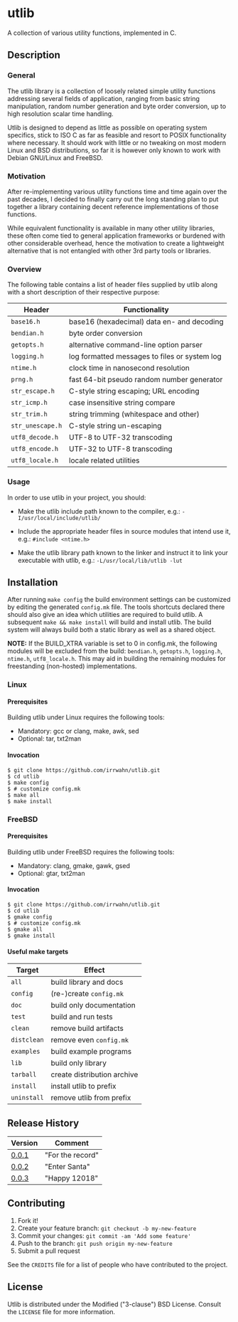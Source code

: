 # utlib

A collection of various utility functions, implemented in C.


## Description

### General

The utlib library is a collection of loosely related simple utility
functions addressing several fields of application, ranging from
basic string manipulation, random number generation and byte order
conversion, up to high resolution scalar time handling.

Utlib is designed to depend as little as possible on operating system
specifics, stick to ISO C as far as feasible and resort to POSIX
functionality where necessary. It should work with little or no
tweaking on most modern Linux and BSD distributions, so far it is
however only known to work with Debian GNU/Linux and FreeBSD.


### Motivation

After re-implementing various utility functions time and time again
over the past decades, I decided to finally carry out the long
standing plan to put together a library containing decent reference
implementations of those functions.

While equivalent functionality is available in many other utility
libraries, these often come tied to general application frameworks
or burdened with other considerable overhead, hence the motivation
to create a lightweight alternative that is not entangled with
other 3rd party tools or libraries.


### Overview

The following table contains a list of header files supplied by
utlib along with a short description of their respective purpose:


| Header           | Functionality                                 |
|------------------|-----------------------------------------------|
| `base16.h`       | base16 (hexadecimal) data en- and decoding    |
| `bendian.h`      | byte order conversion                         |
| `getopts.h`      | alternative command-line option parser        |
| `logging.h`      | log formatted messages to files or system log |
| `ntime.h`        | clock time in nanosecond resolution           |
| `prng.h`         | fast 64-bit pseudo random number generator    |
| `str_escape.h`   | C-style string escaping; URL encoding         |
| `str_icmp.h`     | case insensitive string compare               |
| `str_trim.h`     | string trimming (whitespace and other)        |
| `str_unescape.h` | C-style string un-escaping                    |
| `utf8_decode.h`  | UTF-8 to UTF-32 transcoding                   |
| `utf8_encode.h`  | UTF-32 to UTF-8 transcoding                   |
| `utf8_locale.h`  | locale related utilities                      |


### Usage

In order to use utlib in your project, you should:

* Make the utlib include path known to the compiler, e.g.:
   `-I/usr/local/include/utlib/`

* Include the appropriate header files in source modules that
  intend use it, e.g.: `#include <ntime.h>`

* Make the utlib library path known to the linker and instruct
   it to link your executable with utlib, e.g.:
   `-L/usr/local/lib/utlib -lut`


## Installation

After running `make config` the build environment settings can be
customized by editing the generated `config.mk` file. The tools
shortcuts declared there should also give an idea which utilities
are required to build utlib.  A subsequent `make && make install`
will build and install utlib.  The build system will always build
both a static library as well as a shared object.

**NOTE:** If the BUILD_XTRA variable is set to 0 in config.mk, the
following modules will be excluded from the build: `bendian.h`,
`getopts.h`, `logging.h`, `ntime.h`, `utf8_locale.h`. This may aid
in building the remaining modules for freestanding (non-hosted)
implementations.

### Linux

#### Prerequisites

Building utlib under Linux requires the following tools:

* Mandatory: gcc or clang, make, awk, sed
* Optional: tar, txt2man

#### Invocation

    $ git clone https://github.com/irrwahn/utlib.git
    $ cd utlib
    $ make config
    $ # customize config.mk
    $ make all
    $ make install


### FreeBSD

#### Prerequisites

Building utlib under FreeBSD requires the following tools:

* Mandatory: clang, gmake, gawk, gsed
* Optional: gtar, txt2man

#### Invocation

    $ git clone https://github.com/irrwahn/utlib.git
    $ cd utlib
    $ gmake config
    $ # customize config.mk
    $ gmake all
    $ gmake install


#### Useful make targets

| Target      | Effect                      |
|-------------|-----------------------------|
| `all`       | build library and docs      |
| `config`    | (re-)create `config.mk`     |
| `doc`       | build only documentation    |
| `test`      | build and run tests         |
| `clean`     | remove build artifacts      |
| `distclean` | remove even `config.mk`     |
| `examples`  | build example programs      |
| `lib`       | build only library          |
| `tarball`   | create distribution archive |
| `install`   | install utlib to prefix     |
| `uninstall` | remove utlib from prefix    |


## Release History

| Version                                                      | Comment            |
|--------------------------------------------------------------|--------------------|
| [0.0.1](https://github.com/irrwahn/utlib/releases/tag/0.0.1) | "For the record"   |
| [0.0.2](https://github.com/irrwahn/utlib/releases/tag/0.0.2) | "Enter Santa"      |
| [0.0.3](https://github.com/irrwahn/utlib/releases/tag/0.0.3) | "Happy 12018"      |


## Contributing

1. Fork it!
2. Create your feature branch: `git checkout -b my-new-feature`
3. Commit your changes: `git commit -am 'Add some feature'`
4. Push to the branch: `git push origin my-new-feature`
5. Submit a pull request

See the `CREDITS` file for a list of people who have contributed
to the project.


## License

Utlib is distributed under the Modified ("3-clause") BSD License.
Consult the `LICENSE` file for more information.
